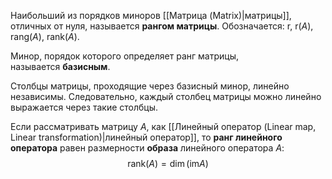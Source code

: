 Наибольший из порядков миноров [[Матрица (Matrix)|матрицы]], отличных от нуля, называется **рангом матрицы**. Обозначается: $\text{r}$, $\text{r}(A)$, $\text{rang}(A)$, $\text{rank}(A)$.

Минор, порядок которого определяет ранг матрицы, называется **базисным**.

Столбцы матрицы, проходящие через базисный минор, линейно независимы. Следовательно, каждый столбец матрицы можно линейно выражается через такие столбцы.

Если рассматривать матрицу $A$, как [[Линейный оператор (Linear map, Linear transformation)|линейный оператор]], то **ранг линейного оператора** равен размерности **образа** линейного оператора $A$:$$\text{rank}(A)=\dim(\text{im}A)$$